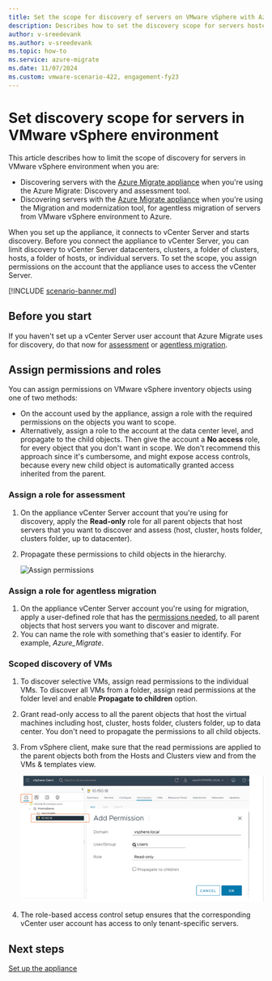 ```yaml
---
title: Set the scope for discovery of servers on VMware vSphere with Azure Migrate
description: Describes how to set the discovery scope for servers hosted on VMware vSphere assessment and migration with Azure Migrate.
author: v-sreedevank
ms.author: v-sreedevank
ms.topic: how-to
ms.service: azure-migrate
ms.date: 11/07/2024
ms.custom: vmware-scenario-422, engagement-fy23
---
```


# Set discovery scope for servers in VMware vSphere environment

This article describes how to limit the scope of discovery for servers in VMware vSphere environment when you are:

- Discovering servers with the [Azure Migrate appliance](../migrate-appliance-architecture.md) when you're using the Azure Migrate: Discovery and assessment tool.
- Discovering servers with the [Azure Migrate appliance](../migrate-appliance-architecture.md) when you're using the Migration and modernization tool, for agentless migration of servers from VMware vSphere environment to Azure.

When you set up the appliance, it connects to vCenter Server and starts discovery. Before you connect the appliance to vCenter Server, you can limit discovery to vCenter Server datacenters, clusters, a folder of clusters, hosts, a folder of hosts, or individual servers. To set the scope, you assign permissions on the account that the appliance uses to access the vCenter Server.

[!INCLUDE [scenario-banner.md](../includes/scenario-banner.md)]

## Before you start

If you haven't set up a vCenter Server user account that Azure Migrate uses for discovery, do that now for [assessment](./tutorial-discover-vmware.md?context=/azure/migrate/context/migrate-context#prepare-vmware) or [agentless migration](migrate-support-matrix-vmware-migration.md#agentless-migration).


## Assign permissions and roles

You can assign permissions on VMware vSphere inventory objects using one of two methods:

- On the account used by the appliance, assign a role with the required permissions on the objects you want to scope.
- Alternatively, assign a role to the account at the data center level, and propagate to the child objects. Then give the account a **No access** role, for every object that you don't want in scope. We don't recommend this approach since it's cumbersome, and might expose access controls, because every new child object is automatically granted access inherited from the parent.

### Assign a role for assessment

1. On the appliance vCenter Server account that you're using for discovery, apply the **Read-only** role for all parent objects that host servers that you want to discover and assess (host, cluster, hosts folder, clusters folder, up to datacenter).
2. Propagate these permissions  to child objects in the hierarchy.

    ![Assign permissions](../media/tutorial-assess-vmware/assign-perms.png)

### Assign a role for agentless migration

1. On the appliance vCenter Server account you're using for migration, apply a user-defined role that has the [permissions needed](migrate-support-matrix-vmware-migration.md#vmware-vsphere-requirements-agentless), to all parent objects that host servers you want to discover and migrate.
2. You can name the role with something that's easier to identify. For example, <em>Azure_Migrate</em>.

### Scoped discovery of VMs

1. To discover selective VMs, assign read permissions to the individual VMs. To discover all VMs from a folder, assign read permissions at the folder level and enable **Propagate to children** option.
1. Grant read-only access to all the parent objects that host the virtual machines including host, cluster, hosts folder, clusters folder, up to data center. You don't need to propagate the permissions to all child objects.
1. From vSphere client, make sure that the read permissions are applied to the parent objects both from the Hosts and Clusters view and from the VMs & templates view.

   ![Screenshot showing Add permission.](../media/tutorial-assess-vmware/add-permissions.png)

1. The role-based access control setup ensures that the corresponding vCenter user account has access to only tenant-specific servers. 

## Next steps

[Set up the appliance](how-to-set-up-appliance-vmware.md?context=/azure/migrate/context/migrate-context)

